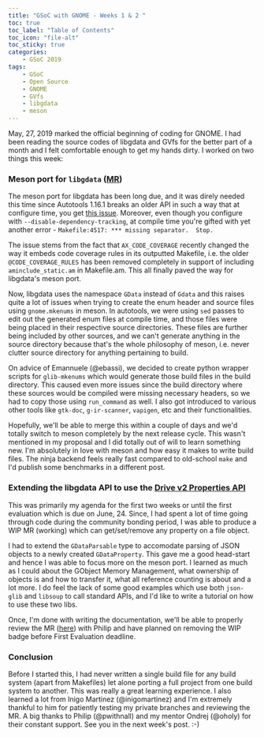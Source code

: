 ```yaml
---
title: "GSoC with GNOME - Weeks 1 & 2 "
toc: true
toc_label: "Table of Contents"
toc_icon: "file-alt"
toc_sticky: true
categories:
    - GSoC 2019
tags:
    - GSoC
    - Open Source
    - GNOME
    - GVfs
    - libgdata
    - meson
---
```


May, 27, 2019 marked the official beginning of coding for GNOME. I had been reading the source codes of libgdata and GVfs for the better part of a month and I felt comfortable enough to get my hands dirty. I worked on two things this week:

### Meson port for `libgdata` ([MR](https://gitlab.gnome.org/GNOME/libgdata/merge_requests/6))

The meson port for libgdata has been long due, and it was direly needed this time since Autotools 1.16.1 breaks an older API in such a way that at configure time, you get [this issue](https://gitlab.gnome.org/GNOME/libgdata/issues/24). Moreover, even though you configure with `--disable-dependency-tracking`, at compile time you're gifted with yet another error - `Makefile:4517: *** missing separator.  Stop.`

The issue stems from the fact that `AX_CODE_COVERAGE` recently changed the way it embeds code coverage rules in its outputted Makefile, i.e. the older `@CODE_COVERAGE_RULES` has been removed completely in support of including `aminclude_static.am` in Makefile.am. This all finally paved the way for libgdata's meson port.

Now, libgdata uses the namespace `GData` instead of `Gdata` and this raises quite a lot of issues when trying to create the enum header and source files using `gnome.mkenums` in meson. In autotools, we were using `sed` passes to edit out the generated enum files at compile time, and those files were being placed in their respective source directories. These files are further being included by other sources, and we can't generate anything in the source directory because that's the whole philosophy of meson, i.e. never clutter source directory for anything pertaining to build.

On advice of Emannuele (@ebassi), we decided to create python wrapper scripts for `glib-mkenums` which would generate those build files in the build directory. This caused even more issues since the build directory where these sources would be compiled were missing necessary headers, so we had to copy those using `run_command` as well. I also got introduced to various other tools like `gtk-doc`, `g-ir-scanner`, `vapigen`, etc and their functionalities.

Hopefully, we'll be able to merge this within a couple of days and we'd totally switch to meson completely by the next release cycle. This wasn't mentioned in my proposal and I did totally out of will to learn something new. I'm absolutely in love with meson and how easy it makes to write build files. The ninja backend feels really fast compared to old-school `make` and I'd publish some benchmarks in a different post.

### Extending the libgdata API to use the [Drive v2 Properties API](https://developers.google.com/drive/api/v2/reference/properties/)

This was primarily my agenda for the first two weeks or until the first evaluation which is due on June, 24. Since, I had spent a lot of time going through code during the community bonding period, I was able to produce a WIP MR (working) which can get/set/remove any property on a file object.

I had to extend the `GDataParsable` type to accomodate parsing of JSON objects to a newly created `GDataProperty`. This gave me a good head-start and hence I was able to focus more on the meson port. I learned as much as I could about the GObject Memory Management, what ownership of objects is and how to transfer it, what all reference counting is about and a lot more. I do feel the lack of some good examples which use both `json-glib` and `libsoup` to call standard APIs, and I'd like to write a tutorial on how to use these two libs. 

Once, I'm done with writing the documentation, we'll be able to properly review the MR ([here](https://gitlab.gnome.org/GNOME/libgdata/merge_requests/7)) with Philip and have planned on removing the WIP badge before First Evaluation deadline.

### Conclusion

Before I started this, I had never written a single build file for any build system (apart from Makefiles) let alone porting a full project from one build system to another. This was really a great learning experience. I also learned a lot from Inigo Martinez (@inigomartinez) and I'm extremely thankful to him for patiently testing my private branches and reviewing the MR. A big thanks to Philip (@pwithnall) and my mentor Ondrej (@oholy) for their constant support. See you in the next week's post. :-)
